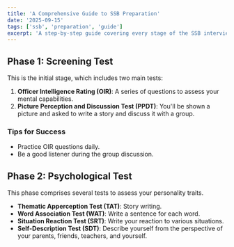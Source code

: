 ```yaml
---
title: 'A Comprehensive Guide to SSB Preparation'
date: '2025-09-15'
tags: ['ssb', 'preparation', 'guide']
excerpt: 'A step-by-step guide covering every stage of the SSB interview process, from screening to conference.'
---
```


## Phase 1: Screening Test

This is the initial stage, which includes two main tests:

1. **Officer Intelligence Rating (OIR)**: A series of questions to assess your mental capabilities.
2. **Picture Perception and Discussion Test (PPDT)**: You'll be shown a picture and asked to write a story and discuss it with a group.

### Tips for Success

- Practice OIR questions daily.
- Be a good listener during the group discussion.

## Phase 2: Psychological Test

This phase comprises several tests to assess your personality traits.

- **Thematic Apperception Test (TAT)**: Story writing.
- **Word Association Test (WAT)**: Write a sentence for each word.
- **Situation Reaction Test (SRT)**: Write your reaction to various situations.
- **Self-Description Test (SDT)**: Describe yourself from the perspective of your parents, friends, teachers, and yourself.
